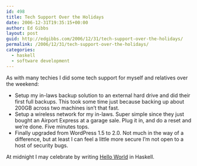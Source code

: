 ```yaml
---
id: 498
title: Tech Support Over the Holidays
date: 2006-12-31T19:35:15+00:00
author: Ed Gibbs
layout: post
guid: http://edgibbs.com/2006/12/31/tech-support-over-the-holidays/
permalink: /2006/12/31/tech-support-over-the-holidays/
categories:
  - haskell
  - software development
---
```

As with many techies I did some tech support for myself and relatives over the weekend:

  * Setup my in-laws backup solution to an external hard drive and did their first full backups. This took some time just because backing up about 200GB across two machines isn&#8217;t that fast.
  * Setup a wireless network for my in-laws. Super simple since they just bought an Airport Express at a garage sale. Plug it in, and do a reset and we&#8217;re done. Five minutes tops.
  * Finally upgraded from WordPress 1.5 to 2.0. Not much in the way of a difference, but at least I can feel a little more secure I&#8217;m not open to a host of security bugs.

At midnight I may celebrate by writing [Hello World](http://www2.latech.edu/~acm/helloworld/haskell.html) in Haskell.